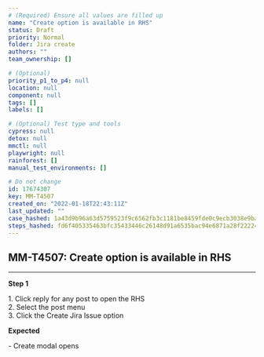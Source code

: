 ```yaml
---
# (Required) Ensure all values are filled up
name: "Create option is available in RHS"
status: Draft
priority: Normal
folder: Jira create
authors: ""
team_ownership: []

# (Optional)
priority_p1_to_p4: null
location: null
component: null
tags: []
labels: []

# (Optional) Test type and tools
cypress: null
detox: null
mmctl: null
playwright: null
rainforest: []
manual_test_environments: []

# Do not change
id: 17674307
key: MM-T4507
created_on: "2022-01-18T22:43:11Z"
last_updated: ""
case_hashed: 1a43d9b96a63d5759523f9c6562fb3c1181be8459fde0c9ecb3038e9ba37733aa53ebeea394f0ec5702a08d20e534425
steps_hashed: fd6f405335463bfc35433446c26148d91a6535bac94e6871a28f22224b34950888c9063aee99e8bf943d8cb1f364d2be
---
```


<!-- (Auto-generated) Based on frontmatter's "key" and "name" -->

## MM-T4507: Create option is available in RHS

---

**Step 1**

1\. Click reply for any post to open the RHS\
2\. Select the post menu\
3\. Click the Create Jira Issue option

**Expected**

\- Create modal opens
